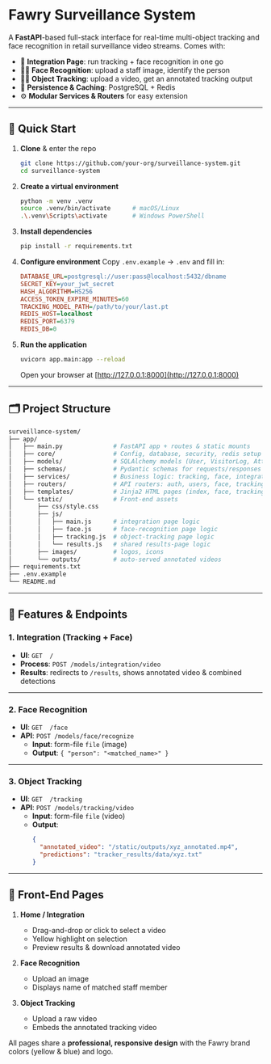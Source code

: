 # Fawry Surveillance System

A **FastAPI**-based full-stack interface for real-time multi-object tracking and face recognition in retail surveillance video streams. Comes with:

- 🎥 **Integration Page**: run tracking + face recognition in one go
- 🧑‍💻 **Face Recognition**: upload a staff image, identify the person
- 🚶‍♂️ **Object Tracking**: upload a video, get an annotated tracking output
- 💾 **Persistence & Caching**: PostgreSQL + Redis
- ⚙️ **Modular Services & Routers** for easy extension

---

## 🚀 Quick Start

1. **Clone** & enter the repo
   ```bash
   git clone https://github.com/your-org/surveillance-system.git
   cd surveillance-system
   ```

2. **Create a virtual environment**
   ```bash
   python -m venv .venv
   source .venv/bin/activate      # macOS/Linux
   .\.venv\Scripts\activate       # Windows PowerShell
   ```

3. **Install dependencies**
   ```bash
   pip install -r requirements.txt
   ```

4. **Configure environment**
   Copy `.env.example` → `.env` and fill in:
   ```ini
   DATABASE_URL=postgresql://user:pass@localhost:5432/dbname
   SECRET_KEY=your_jwt_secret
   HASH_ALGORITHM=HS256
   ACCESS_TOKEN_EXPIRE_MINUTES=60
   TRACKING_MODEL_PATH=/path/to/your/last.pt
   REDIS_HOST=localhost
   REDIS_PORT=6379
   REDIS_DB=0
   ```

5. **Run the application**
   ```bash
   uvicorn app.main:app --reload
   ```
   Open your browser at [http://127.0.0.1:8000](http://127.0.0.1:8000)

---

## 🗂️ Project Structure

```bash
surveillance-system/
├── app/
│   ├── main.py              # FastAPI app + routes & static mounts
│   ├── core/                # Config, database, security, redis setup
│   ├── models/              # SQLAlchemy models (User, VisitorLog, Attendance…)
│   ├── schemas/             # Pydantic schemas for requests/responses
│   ├── services/            # Business logic: tracking, face, integration, analytics
│   ├── routers/             # API routers: auth, users, face, tracking, integration, analytics
│   ├── templates/           # Jinja2 HTML pages (index, face, tracking, results)
│   └── static/              # Front-end assets
│       ├── css/style.css
│       ├── js/
│       │   ├── main.js      # integration page logic
│       │   ├── face.js      # face-recognition page logic
│       │   ├── tracking.js  # object-tracking page logic
│       │   └── results.js   # shared results-page logic
│       ├── images/          # logos, icons
│       └── outputs/         # auto-served annotated videos
├── requirements.txt
├── .env.example
└── README.md
```

---

## 📄 Features & Endpoints

### 1. Integration (Tracking + Face)
- **UI**: `GET  /`
- **Process**: `POST /models/integration/video`
- **Results**: redirects to `/results`, shows annotated video & combined detections

---

### 2. Face Recognition
- **UI**: `GET  /face`
- **API**: `POST /models/face/recognize`
  - **Input**: form-file `file` (image)
  - **Output**: `{ "person": "<matched_name>" }`

---

### 3. Object Tracking
- **UI**: `GET  /tracking`
- **API**: `POST /models/tracking/video`
  - **Input**: form-file `file` (video)
  - **Output**:
    ```json
    {
      "annotated_video": "/static/outputs/xyz_annotated.mp4",
      "predictions": "tracker_results/data/xyz.txt"
    }
    ```

---

## 🔧 Front-End Pages

1. **Home / Integration**
   - Drag-and-drop or click to select a video
   - Yellow highlight on selection
   - Preview results & download annotated video

2. **Face Recognition**
   - Upload an image
   - Displays name of matched staff member

3. **Object Tracking**
   - Upload a raw video
   - Embeds the annotated tracking video

All pages share a **professional, responsive design** with the Fawry brand colors (yellow & blue) and logo.

